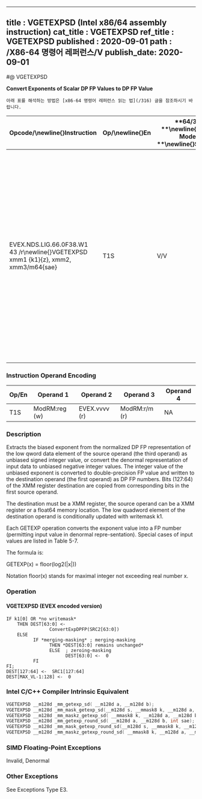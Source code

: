 ----------------------------
title : VGETEXPSD (Intel x86/64 assembly instruction)
cat_title : VGETEXPSD
ref_title : VGETEXPSD
published : 2020-09-01
path : /X86-64 명령어 레퍼런스/V
publish_date: 2020-09-01
----------------------------


#@ VGETEXPSD

**Convert Exponents of Scalar DP FP Values to DP FP Value**

```lec-info
아래 표를 해석하는 방법은 [x86-64 명령어 레퍼런스 읽는 법](/316) 글을 참조하시기 바랍니다.
```

|**Opcode/**\newline{}**Instruction**|**Op/**\newline{}**En**|**64/32 **\newline{}**bit Mode **\newline{}**Support**|**CPUID **\newline{}**Feature **\newline{}**Flag**|**Description**|
|------------------------------------|-----------------------|------------------------------------------------------|--------------------------------------------------|---------------|
|EVEX.NDS.LIG.66.0F38.W1 43 /r\newline{}VGETEXPSD xmm1 {k1}{z}, xmm2, xmm3/m64{sae}|T1S|V/V|AVX512F|Convert the biased exponent (bits 62:52) of the low double-precision floating-point value in xmm3/m64 to a DP FP value representing unbiased integer exponent. Stores the result to the low 64-bit of xmm1 under the writemask k1 and merge with the other elements of xmm2.|
### Instruction Operand Encoding


|Op/En|Operand 1|Operand 2|Operand 3|Operand 4|
|-----|---------|---------|---------|---------|
|T1S|ModRM:reg (w)|EVEX.vvvv (r)|ModRM:r/m (r)|NA|
### Description


Extracts the biased exponent from the normalized DP FP representation of the low qword data element of the source operand (the third operand) as unbiased signed integer value, or convert the denormal representation of input data to unbiased negative integer values. The integer value of the unbiased exponent is converted to double-precision FP value and written to the destination operand (the first operand) as DP FP numbers. Bits (127:64) of the XMM register destination are copied from corresponding bits in the first source operand.

The destination must be a XMM register, the source operand can be a XMM register or a float64 memory location. The low quadword element of the destination operand is conditionally updated with writemask k1.

Each GETEXP operation converts the exponent value into a FP number (permitting input value in denormal repre-sentation). Special cases of input values are listed in Table 5-7.

The formula is:

GETEXP(x) = floor(log2(|x|)) 

Notation floor(x) stands for maximal integer not exceeding real number x. 


### Operation
#### VGETEXPSD (EVEX encoded version) 
```info-verb
IF k1[0] OR *no writemask*
    THEN DEST[63:0] <-
                ConvertExpDPFP(SRC2[63:0])
    ELSE 
          IF *merging-masking* ; merging-masking
                THEN *DEST[63:0] remains unchanged*
                ELSE  ; zeroing-masking
                      DEST[63:0] <-  0
          FI
FI;
DEST[127:64] <-  SRC1[127:64]
DEST[MAX_VL-1:128] <-  0
```

### Intel C/C++ Compiler Intrinsic Equivalent

```cpp
VGETEXPSD __m128d _mm_getexp_sd( __m128d a, __m128d b);
VGETEXPSD __m128d _mm_mask_getexp_sd(__m128d s, __mmask8 k, __m128d a, __m128d b);
VGETEXPSD __m128d _mm_maskz_getexp_sd( __mmask8 k, __m128d a, __m128d b);
VGETEXPSD __m128d _mm_getexp_round_sd( __m128d a, __m128d b, int sae);
VGETEXPSD __m128d _mm_mask_getexp_round_sd(__m128d s, __mmask8 k, __m128d a, __m128d b, int sae);
VGETEXPSD __m128d _mm_maskz_getexp_round_sd( __mmask8 k, __m128d a, __m128d b, int sae);
```
### SIMD Floating-Point Exceptions


Invalid, Denormal

### Other Exceptions


See Exceptions Type E3.

